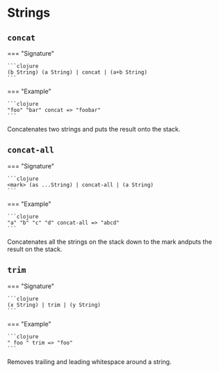# Strings
## `concat`
=== "Signature"

    ```clojure
    (b String) (a String) | concat | (a+b String)
    ```
=== "Example"

    ```clojure
    "foo" "bar" concat => "foobar"
    ```
Concatenates two strings and puts the result onto the stack.
## `concat-all`
=== "Signature"

    ```clojure
    <mark> (as ...String) | concat-all | (a String)
    ```
=== "Example"

    ```clojure
    "a" "b" "c" "d" concat-all => "abcd"
    ```
Concatenates all the strings on the stack down to the mark andputs the result on the stack.
## `trim`
=== "Signature"

    ```clojure
    (x String) | trim | (y String)
    ```
=== "Example"

    ```clojure
    " foo " trim => "foo"
    ```
Removes trailing and leading whitespace around a string.

